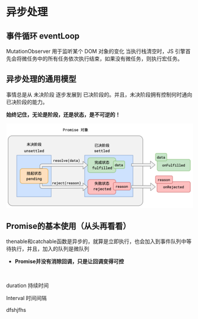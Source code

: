 # 异步处理

## 事件循环 eventLoop

MutationObserver 用于监听某个 DOM 对象的变化 当执行栈清空时，JS 引擎首先会将微任务中的所有任务依次执行结束，如果没有微任务，则执行宏任务。

## 异步处理的通用模型

事情总是从 未决阶段 逐步发展到 已决阶段的。并且，未决阶段拥有控制何时通向已决阶段的能力。

**始终记住，无论是阶段，还是状态，是不可逆的！**

![image-20230227094555439](语录.assets/image-20230227094555439.png)

## Promise的基本使用（从头再看看）

thenable和catchable函数是异步的，就算是立即执行，也会加入到事件队列中等待执行，并且，加入的队列是微队列

- **Promise并没有消除回调，只是让回调变得可控**

​	

duration 持续时间

Interval 时间间隔

dfshjfhs
